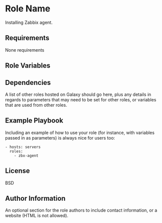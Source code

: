 Role Name
=========

Installing Zabbix agent.

Requirements
------------

None requirements

Role Variables
--------------


Dependencies
------------

A list of other roles hosted on Galaxy should go here, plus any details in
regards to parameters that may need to be set for other roles, or variables that
are used from other roles.

Example Playbook
----------------

Including an example of how to use your role (for instance, with variables
passed in as parameters) is always nice for users too:

    - hosts: servers
      roles:
        - zbx-agent

License
-------

BSD

Author Information
------------------

An optional section for the role authors to include contact information, or a
website (HTML is not allowed).
